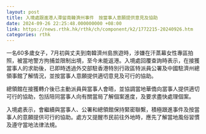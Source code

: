```yaml
---
layout: post
title: 入境處跟進港人滯留南韓濟州事件　按當事人意願提供意見及協助
date: 2024-09-26 22:25:48.000000000 +08:00
link: https://news.rthk.hk/rthk/ch/component/k2/1772215-20240926.htm
categories: rthk
---
```


一名60多歲女子，7月初與丈夫到南韓濟州島旅遊時，涉嫌在汗蒸幕女性專區拍照，被當地警方拘捕並限制出境，至今未能返港。入境處回覆查詢時表示，在接獲當事人的求助後，已即時透過外交部駐香港特別行政區特派員公署及中國駐濟州總領事館了解情況，並按當事人意願提供適切意見及可行的協助。

總領館在接獲轉介後已主動派員與當事人會晤，並協調當地華僑向當事人提供適切可行的協助，包括陪同當事人向有關當局了解個案進度，及要求盡快處理個案。

入境處表示，會繼續與當事人、公署和總領館保持緊密聯繫，積極跟進事件及按當事人的意願提供可行的協助。處方又提醒市民前往外地時，應先了解當地風俗習慣及遵守當地法律法規。

